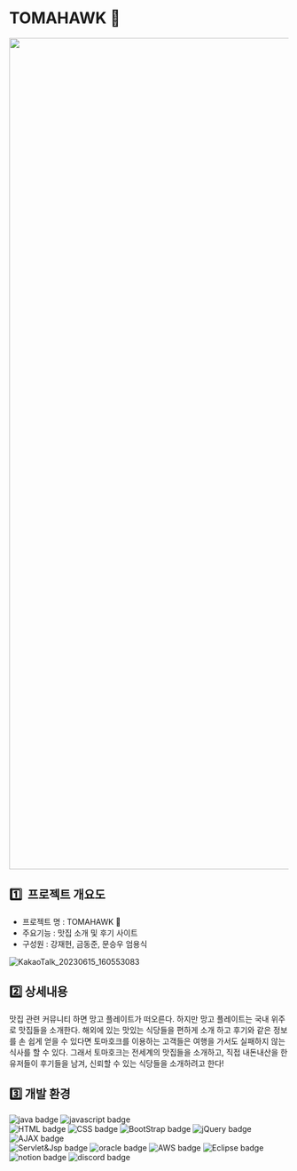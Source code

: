 
# TOMAHAWK 🍖
<p align="center">
<img width="1497" alt="tomahawk" src="https://github.com/dyrlqhffo/TOMAHAWK/assets/126575197/4f0df45f-63fb-4c89-99c8-c36dd8e0d6a8">

</p>

## 1️⃣  프로젝트 개요도
- 프로젝트 명 : TOMAHAWK 🍖
- 주요기능 : 맛집 소개 및 후기 사이트
- 구성원 : 강재헌, 금동준, 문승우 엄용식

![KakaoTalk_20230615_160553083](https://github.com/dyrlqhffo/TOMAHAWK/assets/126575197/da9a727e-d510-43ef-9248-4453ef327924)



## 2️⃣ 상세내용
맛집 관련 커뮤니티 하면 망고 플레이트가 떠오른다. 하지만 망고 플레이트는 국내 위주로 맛집들을 소개한다. 해외에 있는 맛있는 식당들을 편하게 소개 하고 후기와 같은 정보를 손 쉽게 얻을 수 있다면 토마호크를 이용하는 고객들은 여행을 가서도 실패하지 않는 식사를 할 수 있다. 그래서 토마호크는 전세계의 맛집들을 소개하고, 직접 내돈내산을 한 유저들이 후기들을 남겨, 신뢰할 수 있는 식당들을 소개하려고 한다!

## 3️⃣ 개발 환경
![java badge](https://img.shields.io/badge/-JAVA_8-%23F7DF1E?style=flat-square&logo=buymeacoffee&logoColor=white&color=3c679e)
![javascript badge](https://img.shields.io/badge/-JAVASCRIPT-%23F7DF1E?style=flat-square&logo=javascript&logoColor=white&color=f2df3a)<br>
![HTML badge](https://img.shields.io/badge/-HTML5-%23F7DF1E?style=flat-square&logo=html5&logoColor=white&color=d1512b)
![CSS badge](https://img.shields.io/badge/-CSS3-%23F7DF1E?style=flat-square&logo=css3&logoColor=white&color=2b62aa)
![BootStrap badge](https://img.shields.io/badge/-BootStrap-%23F7DF1E?style=flat-square&logo=bootstrap&logoColor=white&color=6a45a6)
![jQuery badge](https://img.shields.io/badge/-jQuery-%23F7DF1E?style=flat-square&logo=jquery&logoColor=white&color=0769AD)
![AJAX badge](https://img.shields.io/badge/-AJAX-%23F7DF1E?style=flat-square&color=4e575d)<br>
![Servlet&Jsp badge](https://img.shields.io/badge/-Servlet%26Jsp-green)
![oracle badge](https://img.shields.io/badge/-Oracle_11c-%23F7DF1E?style=flat-square&logo=oracle&logoColor=white&color=e62e18)
![AWS badge](https://img.shields.io/badge/-AWS_EC2-%23F7DF1E?style=flat-square&logo=amazonaws&logoColor=white&color=232F3E)
![Eclipse badge](https://img.shields.io/badge/eclipse-2c2255?style=flat-square&logo=eclipse&logoColor=white)
![notion badge](https://img.shields.io/badge/-Notion-%23F7DF1E?style=flat-square&logo=notion&logoColor=white&color=000000)
![discord badge](https://img.shields.io/badge/-Discord-%23F7DF1E?style=flat-square&logo=discord&logoColor=white&color=5865F2)


